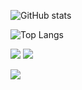 ![GitHub stats](https://github-readme-stats.vercel.app/api?username=Pjiwm&show_icons=true&theme=dark&count_private=true)

![Top Langs](https://github-readme-stats.vercel.app/api/top-langs/?username=Pjiwm&theme=dark&langs_count=10)

![](https://c.tenor.com/VwThtJVMQ0oAAAAC/fat-guy.gif)
![](https://c.tenor.com/y9d1RTEc7iUAAAAC/firing-shooting.gif)

![](https://visitor-badge.laobi.icu/badge?page_id=Pjiwm.Pjiwm)



